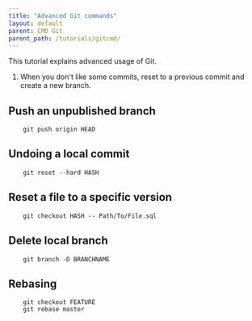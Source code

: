 ```yaml
---
title: "Advanced Git commands"
layout: default
parent: CMD Git
parent_path: /tutorials/gitcmd/
---
```

This tutorial explains advanced usage of Git.

1. When you don't like some commits, reset to a previous commit and create a new branch.

## Push an unpublished branch
		git push origin HEAD

## Undoing a local commit
		git reset --hard HASH

## Reset a file to a specific version
		git checkout HASH -- Path/To/File.sql

## Delete local branch
		git branch -D BRANCHNAME

## Rebasing
		git checkout FEATURE
		git rebase master
